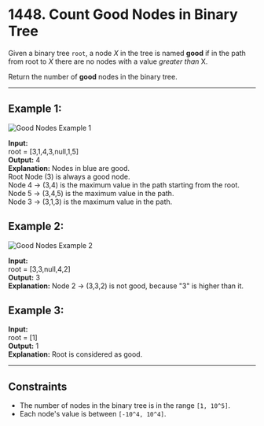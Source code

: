 # 1448. Count Good Nodes in Binary Tree

Given a binary tree `root`, a node *X* in the tree is named **good** if in the path from root to *X* there are no nodes with a value *greater than* X.

Return the number of **good** nodes in the binary tree.

---

## Example 1:

![Good Nodes Example 1](https://assets.leetcode.com/uploads/2020/04/02/test_sample_1.png)

**Input:**  
root = [3,1,4,3,null,1,5]  
**Output:** 4  
**Explanation:** Nodes in blue are good.  
Root Node (3) is always a good node.  
Node 4 -> (3,4) is the maximum value in the path starting from the root.  
Node 5 -> (3,4,5) is the maximum value in the path.  
Node 3 -> (3,1,3) is the maximum value in the path.

## Example 2:

![Good Nodes Example 2](https://assets.leetcode.com/uploads/2020/04/02/test_sample_2.png)

**Input:**  
root = [3,3,null,4,2]  
**Output:** 3  
**Explanation:** Node 2 -> (3,3,2) is not good, because "3" is higher than it.

## Example 3:

**Input:**  
root = [1]  
**Output:** 1  
**Explanation:** Root is considered as good.

---

## Constraints

- The number of nodes in the binary tree is in the range `[1, 10^5]`.
- Each node's value is between `[-10^4, 10^4]`.


